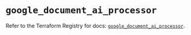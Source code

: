 # `google_document_ai_processor`

Refer to the Terraform Registry for docs: [`google_document_ai_processor`](https://registry.terraform.io/providers/hashicorp/google/6.34.0/docs/resources/document_ai_processor).
